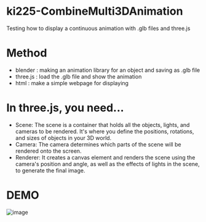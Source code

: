 # ki225-CombineMulti3DAnimation
Testing how to display a continuous animation with .glb files and three.js

# Method
- blender : making an animation library for an object and saving as .glb file
- three.js : load the .glb file and show the animation
- html : make a simple webpage for displaying

# In three.js, you need...
- Scene: The scene is a container that holds all the objects, lights, and cameras to be rendered. It's where you define the positions, rotations, and sizes of objects in your 3D world.
- Camera: The camera determines which parts of the scene will be rendered onto the screen. 
- Renderer: It creates a canvas element and renders the scene using the camera's position and angle, as well as the effects of lights in the scene, to generate the final image.

# DEMO
![image](https://github.com/ki225/ki225-CombineMulti3DAnimation/blob/20240127kikiMBP/demo.jpg?raw=true)
